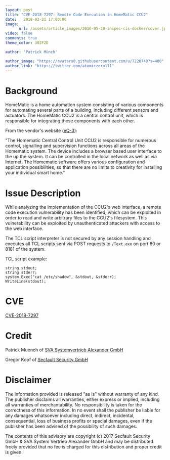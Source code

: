 ```yaml
---
layout: post
title: "CVE-2018-7297: Remote Code Execution in HomeMatic CCU2"
date:   2018-02-21 17:00:00
image:
      url: /assets/article_images/2016-05-30-inspec-cis-docker/cover.jpeg
video: false
comments: true
theme_color: 302F2D

author: 'Patrick Münch'

author_image: "https://avatars0.githubusercontent.com/u/7220740?s=400"
author_link: "https://twitter.com/atomiczero111"
---
```


# Background

HomeMatic is a home automation system consisting of various components for automating several parts of a building, including different sensors and actuators. The HomeMatic CCU2 is a central control unit, which is responsible for integrating these components with each other.

From the vendor's website ([eQ-3](http://www.eq-3.de/produkte/homematic/zentralen-und-gateways.html)):

"The Homematic Central Control Unit CCU2 is responsible for numerous control, signalling and supervision functions across all areas of the Homematic system. The device includes a browser based user interface to the up the system. It can be controlled in the local network as well as via Internet. The Homematic software offers various configuration and application possibilities, so that there are no limits to creativity for installing your individual smart home."


# Issue Description

While analyzing the implementation of the CCU2's web interface, a remote code execution vulnerability has been identified, which can be exploited in order to read and write arbitrary files to the CCU2's filesystem. This vulnerability can be exploited by unauthenticated attackers with access to the web interface.

The TCL script interpreter is not secured by any session handling and executes all TCL scripts sent via POST requests to `/Text.exe` on port 80 or 8181 of the system.

TCL script example:

```
string stdout;
string stderr;
system.Exec("cat /etc/shadow", &stdout, &stderr);
WriteLine(stdout);
```

# CVE

[CVE-2018-7297](https://cve.mitre.org/cgi-bin/cvename.cgi?name=CVE-2014-7297)

# Credit

Patrick Muench of [SVA Systemvertrieb Alexander GmbH](https://www.sva.de)

Gregor Kopf of [Secfault Security GmbH](https://secfault-security.com)

# Disclaimer

The information provided is released "as is" without warranty of any kind. The publisher disclaims all warranties, either express or implied, including all warranties of merchantability. No responsibility is taken for the correctness of this information. In no event shall the publisher be liable for any damages whatsoever including direct, indirect, incidental, consequential, loss of business profits or special damages, even if the publisher has been advised of the possibility of such damages.

The contents of this advisory are copyright (c) 2017 Secfault Security GmbH & SVA System Vertrieb Alexander GmbH and may be distributed freely provided that no fee is charged for this distribution and proper credit is given.
